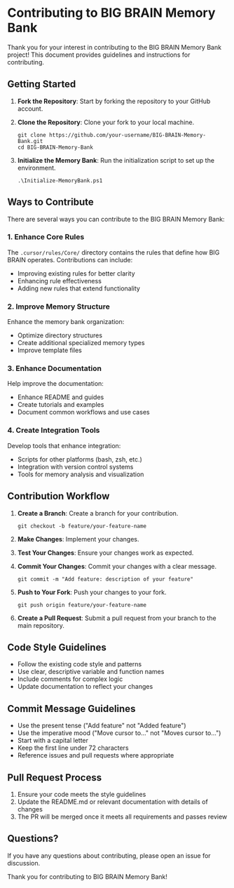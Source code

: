 # Contributing to BIG BRAIN Memory Bank

Thank you for your interest in contributing to the BIG BRAIN Memory Bank
project! This document provides guidelines and instructions for contributing.

## Getting Started

1. **Fork the Repository**: Start by forking the repository to your GitHub
   account.

2. **Clone the Repository**: Clone your fork to your local machine.

   ```
   git clone https://github.com/your-username/BIG-BRAIN-Memory-Bank.git
   cd BIG-BRAIN-Memory-Bank
   ```

3. **Initialize the Memory Bank**: Run the initialization script to set up the
   environment.
   ```
   .\Initialize-MemoryBank.ps1
   ```

## Ways to Contribute

There are several ways you can contribute to the BIG BRAIN Memory Bank:

### 1. Enhance Core Rules

The `.cursor/rules/Core/` directory contains the rules that define how BIG BRAIN
operates. Contributions can include:

- Improving existing rules for better clarity
- Enhancing rule effectiveness
- Adding new rules that extend functionality

### 2. Improve Memory Structure

Enhance the memory bank organization:

- Optimize directory structures
- Create additional specialized memory types
- Improve template files

### 3. Enhance Documentation

Help improve the documentation:

- Enhance README and guides
- Create tutorials and examples
- Document common workflows and use cases

### 4. Create Integration Tools

Develop tools that enhance integration:

- Scripts for other platforms (bash, zsh, etc.)
- Integration with version control systems
- Tools for memory analysis and visualization

## Contribution Workflow

1. **Create a Branch**: Create a branch for your contribution.

   ```
   git checkout -b feature/your-feature-name
   ```

2. **Make Changes**: Implement your changes.

3. **Test Your Changes**: Ensure your changes work as expected.

4. **Commit Your Changes**: Commit your changes with a clear message.

   ```
   git commit -m "Add feature: description of your feature"
   ```

5. **Push to Your Fork**: Push your changes to your fork.

   ```
   git push origin feature/your-feature-name
   ```

6. **Create a Pull Request**: Submit a pull request from your branch to the main
   repository.

## Code Style Guidelines

- Follow the existing code style and patterns
- Use clear, descriptive variable and function names
- Include comments for complex logic
- Update documentation to reflect your changes

## Commit Message Guidelines

- Use the present tense ("Add feature" not "Added feature")
- Use the imperative mood ("Move cursor to..." not "Moves cursor to...")
- Start with a capital letter
- Keep the first line under 72 characters
- Reference issues and pull requests where appropriate

## Pull Request Process

1. Ensure your code meets the style guidelines
2. Update the README.md or relevant documentation with details of changes
3. The PR will be merged once it meets all requirements and passes review

## Questions?

If you have any questions about contributing, please open an issue for
discussion.

Thank you for contributing to BIG BRAIN Memory Bank!
